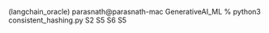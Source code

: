 (langchain_oracle) parasnath@parasnath-mac GenerativeAI_ML % python3 consistent_hashing.py
S2
S5
S6
S5
